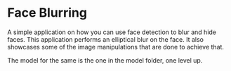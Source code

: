 # Face Blurring
A simple application on how you can use face detection to blur and hide faces. This application performs an elliptical blur on the face. It also showcases some of the image manipulations that are done to achieve that.

The model for the same is the one in the model folder, one level up.
